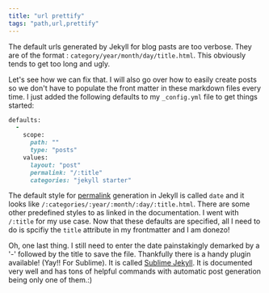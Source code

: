 ```yaml
---
title: "url prettify"
tags: "path,url,prettify"
---
```

The default urls generated by Jekyll for blog pasts are too verbose. They are of the format : `category/year/month/day/title.html`. This obviously tends to get too long and ugly.

Let's see how we can fix that. I will also go over how to easily create posts so we don't have to populate the front matter in these markdown files every time. I just added the following defaults to my `_config.yml` file to get things started:


```ruby
defaults:
  -
    scope:
      path: ""
      type: "posts"
    values:
      layout: "post"
      permalink: "/:title"
      categories: "jekyll starter"
```

The default style for [permalink](https://jekyllrb.com/docs/permalinks/) generation in Jekyll is called `date` and it looks like `/:categories/:year/:month/:day/:title.html`. There are some other predefined styles to as linked in the documentation. I went with `/:title` for my use case. Now that these defaults are specified, all I need to do is spcifiy the `title` attribute in my frontmatter and I am donezo!

Oh, one last thing. I still need to enter the date painstakingly demarked by a '-' followed by the title to save the file. Thankfully there is a handy plugin available! (Yay!! For Sublime). It is called [Sublime Jekyll](http://sublime-jekyll.readthedocs.io/en/latest/). It is documented very well and has tons of helpful commands with automatic post generation being only one of them.:)